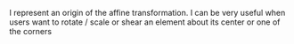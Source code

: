 I represent an origin of the affine transformation.
I can be very useful when users want to rotate / scale or shear an element about its center or one of the corners